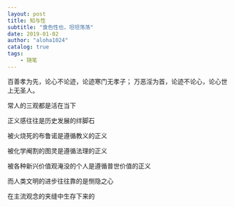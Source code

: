 ```yaml
---
layout: post
title: 知与性
subtitle: "食色性也，坦坦荡荡"
date: 2019-01-02
author: "aloha1024"
catalog: true
tags:
    - 随笔
---
```


百善孝为先，论心不论迹，论迹寒门无孝子；
万恶淫为首，论迹不论心，论心世上无圣人。

常人的三观都是活在当下

正义感往往是历史发展的绊脚石

被火烧死的布鲁诺是遵循教义的正义

被化学阉割的图灵是遵循法理的正义

被各种新兴价值观淹没的个人是遵循普世价值的正义

而人类文明的进步往往靠的是恻隐之心

在主流观念的夹缝中生存下来的
